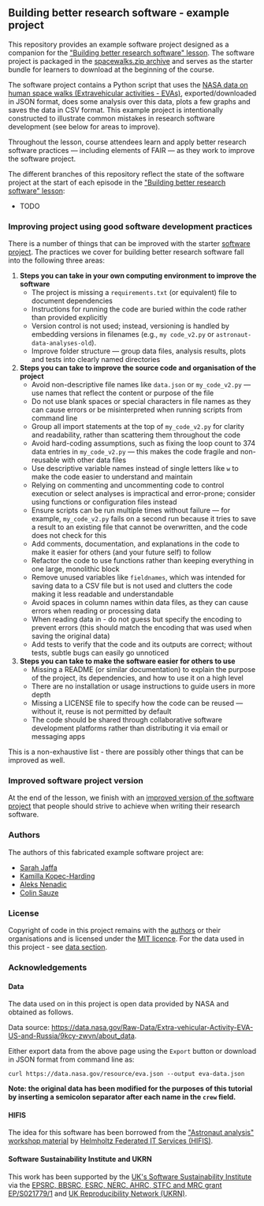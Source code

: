 ## Building better research software - example project

This repository provides an example software project designed as a companion for the ["Building better research software" lesson](https://github.com/carpentries-incubator/better-research-software).
The software project is packaged in the [spacewalks.zip archive](./spacewalks.zip) and serves as the starter bundle for learners to download at the beginning of the course. 

The software project contains a Python script that uses the [NASA data on human space walks (Extravehicular activities - EVAs)](https://data.nasa.gov/Raw-Data/Extra-vehicular-Activity-EVA-US-and-Russia/9kcy-zwvn/data_preview), 
exported/downloaded in JSON format, does some analysis over this data, plots a few graphs and saves the data in CSV format. 
This example project is intentionally constructed to illustrate common mistakes in research software development (see below for areas to improve).

Throughout the lesson, course attendees learn and apply better research software practices — including elements of FAIR — 
as they work to improve the software project.

The different branches of this repository reflect the state of the software project at the start of each episode in the ["Building better research software" lesson](https://github.com/carpentries-incubator/better-research-software):

- TODO


### Improving project using good software development practices

There is a number of things that can be improved with the starter [software project](./spacewalks.zip). 
The practices we cover for building better research software fall into the following three areas:

1. **Steps you can take in your own computing environment to improve the software**
    - The project is missing a `requirements.txt` (or equivalent) file to document dependencies
    - Instructions for running the code are buried within the code rather than provided explicitly
    - Version control is not used; instead, versioning is handled by embedding versions in filenames (e.g., `my code_v2.py` or `astronaut-data-analyses-old`).
    - Improve folder structure — group data files, analysis results, plots and tests into clearly named directories
2. **Steps you can take to improve the source code and organisation of the project**
    - Avoid non-descriptive file names like `data.json` or `my_code_v2.py` — use names that reflect the content or purpose of the file
    - Do not use blank spaces or special characters in file names as they can cause errors or be misinterpreted when running scripts from command line
    - Group all import statements at the top of `my_code_v2.py` for clarity and readability, rather than scattering them throughout the code
    - Avoid hard-coding assumptions, such as fixing the loop count to 374 data entries in `my_code_v2.py` — this makes the code fragile and non-reusable with other data files
    - Use descriptive variable names instead of single letters like `w` to make the code easier to understand and maintain
    - Relying on commenting and uncommenting code to control execution or select analyses is impractical and error-prone; consider using functions or configuration files instead
    - Ensure scripts can be run multiple times without failure — for example, `my_code_v2.py` fails on a second run because it tries to save a result to an existing file that cannot be overwritten, and the code does not check for this
    - Add comments, documentation, and explanations in the code to make it easier for others (and your future self) to follow
    - Refactor the code to use functions rather than keeping everything in one large, monolithic block
    - Remove unused variables like `fieldnames`, which was intended for saving data to a CSV file but is not used and clutters the code making it less readable and understandable
    - Avoid spaces in column names within data files, as they can cause errors when reading or processing data
    - When reading data in - do not guess but specify the encoding to prevent errors (this should match the encoding that was used when saving the original data) 
    - Add tests to verify that the code and its outputs are correct; without tests, subtle bugs can easily go unnoticed
3. **Steps you can take to make the software easier for others to use**
    - Missing a README (or similar documentation) to explain the purpose of the project, its dependencies, and how to use it on a high level
    - There are no installation or usage instructions to guide users in more depth
    - Missing a LICENSE file to specify how the code can be reused — without it, reuse is not permitted by default
    - The code should be shared through collaborative software development platforms rather than distributing it via email or messaging apps

This is a non-exhaustive list - there are possibly other things that can be improved as well. 

### Improved software project version

At the end of the lesson, we finish with an [improved version of the software project](https://github.com/carpentries-incubator/bbrs-software-project/tree/final) that people should strive to achieve 
when writing their research software.

### Authors

The authors of this fabricated example software project are:

- [Sarah Jaffa](https://github.com/SJaffa)
- [Kamilla Kopec-Harding](https://github.com/kkh451)
- [Aleks Nenadic](https://github.com/anenadic/)
- [Colin Sauze](https://github.com/colinsauze)

### License

Copyright of code in this project remains with the [authors](#authors) or their organisations and is licensed under the [MIT licence](LICENSE). 
For the data used in this project - see [data section](#data).

### Acknowledgements

#### Data

The data used on in this project is open data provided by NASA and obtained as follows.

Data source: https://data.nasa.gov/Raw-Data/Extra-vehicular-Activity-EVA-US-and-Russia/9kcy-zwvn/about_data.

Either export data from the above page using the `Export` button or download in JSON format from command line as: 

`curl https://data.nasa.gov/resource/eva.json --output eva-data.json`

**Note: the original data has been modified for the purposes of this tutorial by inserting a semicolon separator after each name in the `crew` field.**

#### HIFIS 

The idea for this software has been borrowed from the ["Astronaut analysis" workshop material](https://gitlab.com/hifis/hifis-workshops/make-your-code-ready-for-publication/astronaut-analysis) 
by [Helmholtz Federated IT Services (HIFIS)](https://gitlab.com/hifis).

#### Software Sustainability Institute and UKRN

This work has been supported by the [UK's Software Sustainability Institute](https://software.ac.uk) via the [EPSRC, BBSRC, ESRC, NERC, AHRC, STFC and MRC grant EP/S021779/1](https://gow.epsrc.ukri.org/NGBOViewGrant.aspx?GrantRef=EP/S021779/1)
and [UK Reproducibility Network (UKRN)](https://www.ukrn.org/).
